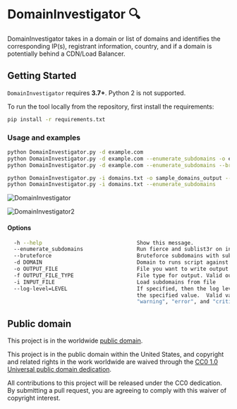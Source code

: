 # DomainInvestigator :mag: #

DomainInvestigator takes in a domain or list of domains and identifies the corresponding IP(s), registrant information, country, and if a domain is potentially behind a CDN/Load Balancer.

## Getting Started ##

`DomainInvestigator` requires **3.7+**. Python 2 is not supported.

To run the tool locally from the repository, first
install the requirements:
```bash
pip install -r requirements.txt
```

### Usage and examples ###

```bash
python DomainInvestigator.py -d example.com
python DomainInvestigator.py -d example.com --enumerate_subdomains -o examplescope -f csv
python DomainInvestigator.py -d example.com --enumerate_subdomains --bruteforce -o cisascope -f json

python DomainInvestigator.py -i domains.txt -o sample_domains_output --log-level info
python DomainInvestigator.py -i domains.txt --enumerate_subdomains
```

![DomainInvestigator](./media/DomainInvestigator.gif)

![DomainInvestigator2](./media/DomainInvestigator2.gif)

#### Options ####

```bash
  -h --help                              Show this message.
  --enumerate_subdomains                 Run fierce and sublist3r on input domains
  --bruteforce                           Bruteforce subdomains with sublist3r
  -d DOMAIN                              Domain to runs script against
  -o OUTPUT_FILE                         File you want to write output to
  -f OUTPUT_FILE_TYPE                    File type for output. Valid output values "csv" and "json". [default: csv]
  -i INPUT_FILE                          Load subdomains from file
  --log-level=LEVEL                      If specified, then the log level will be set to
                                         the specified value.  Valid values are "debug", "info",
                                         "warning", "error", and "critical". [default: critical]
```

## Public domain ##

This project is in the worldwide [public domain](LICENSE.md).

This project is in the public domain within the United States, and
copyright and related rights in the work worldwide are waived through
the [CC0 1.0 Universal public domain
dedication](https://creativecommons.org/publicdomain/zero/1.0/).

All contributions to this project will be released under the CC0
dedication. By submitting a pull request, you are agreeing to comply
with this waiver of copyright interest.
